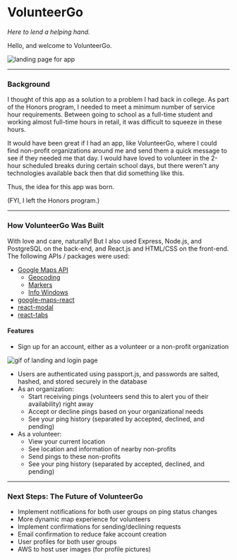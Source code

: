 # VolunteerGo
*Here to lend a helping hand.*

Hello, and welcome to VolunteerGo.

![landing page for app](https://imgur.com/jTPAnHz.png "VolunteerGo Landing Page")

--- 

### Background

I thought of this app as a solution to a problem I had back in college. As part of the Honors program, I needed to meet a minimum number of service hour requirements. Between going to school as a full-time student and working almost full-time hours in retail, it was difficult to squeeze in these hours.

It would have been great if I had an app, like VolunteerGo, where I could find non-profit organizations around me and send them a quick message to see if they needed me that day. I would have loved to volunteer in the 2-hour scheduled breaks during certain school days, but there weren't any technologies available back then that did something like this.

Thus, the idea for this app was born.

(FYI, I left the Honors program.)

---

### How VolunteerGo Was Built

With love and care, naturally! But I also used Express, Node.js, and PostgreSQL on the back-end, and React.js and HTML/CSS on the front-end. The following APIs / packages were used:

* [Google Maps API](https://developers.google.com/maps/documentation/javascript/tutorial)
  * [Geocoding](https://developers.google.com/maps/documentation/javascript/geocoding)
  * [Markers](https://developers.google.com/maps/documentation/javascript/markers)
  * [Info Windows](https://developers.google.com/maps/documentation/javascript/infowindows)
* [google-maps-react](https://www.npmjs.com/package/google-maps-react)
* [react-modal](https://www.npmjs.com/package/react-modal)
* [react-tabs](https://www.npmjs.com/package/react-tabs)

#### Features

* Sign up for an account, either as a volunteer or a non-profit organization
<img src="./frontend/public/preview/landing.gif" alt="gif of landing and login page" />

* Users are authenticated using passport.js, and passwords are salted, hashed, and stored securely in the database
* As an organization:
  - Start receiving pings (volunteers send this to alert you of their availability) right away
  - Accept or decline pings based on your organizational needs
  - See your ping history (separated by accepted, declined, and pending)
* As a volunteer:
  - View your current location
  - See location and information of nearby non-profits
  - Send pings to these non-profits
  - See your ping history (separated by accepted, declined, and pending)

---

### Next Steps: The Future of VolunteerGo

- Implement notifications for both user groups on ping status changes
- More dynamic map experience for volunteers
- Implement confirmations for sending/declining requests
- Email confirmation to reduce fake account creation
- User profiles for both user groups
- AWS to host user images (for profile pictures)
